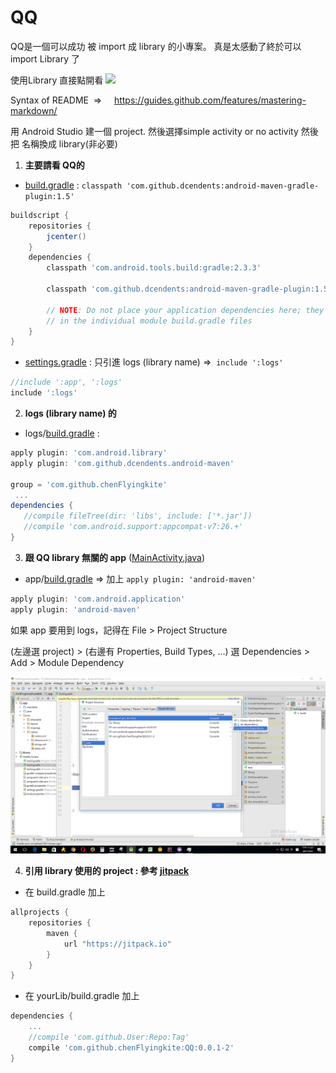 # QQ

QQ是一個可以成功 被 import 成 library 的小專案。 真是太感動了終於可以 import Library 了

使用Library 直接點開看 [![](https://jitpack.io/v/chenFlyingkite/QQ.svg)](https://jitpack.io/#chenFlyingkite/QQ)

Syntax of README  =>     https://guides.github.com/features/mastering-markdown/

用 Android Studio 建一個 project. 然後選擇simple activity or no activity
然後把 名稱換成 library(非必要)

1. **主要請看 QQ的**

* [build.gradle][1] : `classpath 'com.github.dcendents:android-maven-gradle-plugin:1.5'`
```gradle
buildscript {
    repositories {
        jcenter()
    }
    dependencies {
        classpath 'com.android.tools.build:gradle:2.3.3'

        classpath 'com.github.dcendents:android-maven-gradle-plugin:1.5'

        // NOTE: Do not place your application dependencies here; they belong
        // in the individual module build.gradle files
    }
}
```

* [settings.gradle][2] : 只引進 logs (library name)   =>   `include ':logs'`

```gradle
//include ':app', ':logs'
include ':logs'
```
2. **logs (library name) 的**
* logs/[build.gradle][3] :
 
 ```gradle
 apply plugin: 'com.android.library'
 apply plugin: 'com.github.dcendents.android-maven'
 
 group = 'com.github.chenFlyingkite'
  ...
 dependencies {
    //compile fileTree(dir: 'libs', include: ['*.jar'])
    //compile 'com.android.support:appcompat-v7:26.+'
 }
 ```
 3. **跟 QQ library 無關的 app** ([MainActivity.java][4])
 * app/[build.gradle][5] => 加上  `apply plugin: 'android-maven'` 
 ```gradle
 apply plugin: 'com.android.application'
 apply plugin: 'android-maven'
 ```
 如果 app 要用到 logs，記得在  File > Project Structure 
 
 (左邊選 project) > (右邊有 Properties, Build Types, ...) 選 Dependencies > Add > Module Dependency

![Image][100]

4. **引用 library 使用的 project : 參考 [jitpack][6]**
* 在 build.gradle 加上
```gradle
allprojects {
    repositories {
        maven {
            url "https://jitpack.io" 
        }
    }
}
```

* 在 yourLib/build.gradle 加上
```gradle
dependencies { 
    ...
    //compile 'com.github.User:Repo:Tag'
    compile 'com.github.chenFlyingkite:QQ:0.0.1-2'
}
```

[1]: https://github.com/chenFlyingkite/QQ/blob/master/build.gradle
[2]: https://github.com/chenFlyingkite/QQ/blob/master/settings.gradle
[3]: https://github.com/chenFlyingkite/QQ/blob/master/logs/build.gradle
[4]: https://github.com/chenFlyingkite/QQ/blob/master/app/src/main/java/com/flyingkite/qq/MainActivity.java
[5]: https://github.com/chenFlyingkite/QQ/blob/master/app/build.gradle
[6]: https://jitpack.io/

[100]: https://github.com/chenFlyingkite/QQ/blob/master/images/add_module.png
